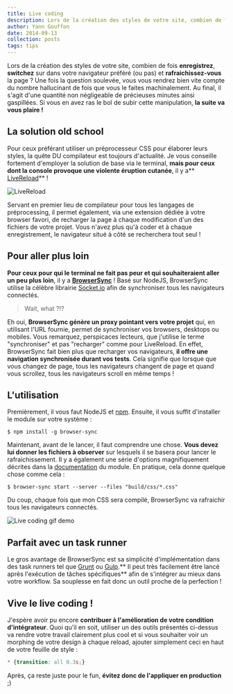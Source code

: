 ```yaml
---
title: Live coding
description: Lors de la création des styles de votre site, combien de fois enregistrez, switchez sur dans votre navigateur préféré (ou pas) et rafraichissez-vous la page ? Une fois la question soulevée, vous vous rendrez bien vite compte du nombre hallucinant de fois que vous le faites machinalement. Si vous en avez ras le bol de subir cette manipulation, la suite va vous plaire !
author: Yann Gouffon
date: 2014-09-13
collection: posts
tags: tips
---
```


Lors de la création des styles de votre site, combien de fois **enregistrez**, **switchez** sur dans votre navigateur préféré (ou pas) et **rafraichissez-vous** la page ? Une fois la question soulevée, vous vous rendrez bien vite compte du nombre hallucinant de fois que vous le faites machinalement. Au final, il s'agit d'une quantité non négligeable de précieuses minutes ainsi gaspillées. Si vous en avez ras le bol de subir cette manipulation, **la suite va vous plaire !**

## La solution old school
Pour ceux préférant utiliser un préprocesseur CSS pour élaborer leurs styles, la quête DU compilateur est toujours d'actualité. Je vous conseille fortement d'employer la solution de base via le terminal, **mais pour ceux dont la console provoque une violente éruption cutanée**, il y a** [LiveReload](http://livereload.com/)** !

![LiveReload](http://yago.io/content/images/live-coding-livereload.png)

Servant en premier lieu de compilateur pour tous les langages de préprocessing, il permet également, via une extension dédiée à votre browser favori, de recharger la page à chaque modification d'un des fichiers de votre projet. Vous n'avez plus qu'à coder et à chaque enregistrement, le navigateur situé à côté se recherchera tout seul !

## Pour aller plus loin
**Pour ceux pour qui le terminal ne fait pas peur et qui souhaiteraient aller un peu plus loin**, il y a **[BrowserSync](http://www.browsersync.io/)** ! Basé sur NodeJS, BrowserSync utilise la célèbre librairie [Socket.io](http://socket.io/) afin de synchroniser tous les navigateurs connectés.

> Wait, what ?!?

Eh oui, **BrowserSync génère un proxy pointant vers votre projet** qui, en utilisant l'URL fournie, permet de synchroniser vos browsers, desktops ou mobiles. Vous remarquez, perspicaces lecteurs, que j'utilise le terme "synchroniser" et pas "recharger" comme pour LiveReload. En effet, BrowserSync fait bien plus que recharger vos navigateurs, **il offre une navigation synchronisée durant vos tests**. Cela signifie que lorsque que vous changez de page, tous les navigateurs changent de page et quand vous scrollez, tous les navigateurs scroll en même temps !

## L'utilisation
Premièrement, il vous faut NodeJS et [npm](https://www.npmjs.org/). Ensuite, il vous suffit d'installer le module sur votre système :

```shell
$ npm install -g browser-sync
```
Maintenant, avant de le lancer, il faut comprendre une chose. **Vous devez lui donner les fichiers à observer** sur lesquels il se basera pour lancer le rafraichissement. Il y a également une série d'options magnifiquement décrites dans la [documentation](http://www.browsersync.io/docs/command-line/) du module. En pratique, cela donne quelque chose comme cela :

```shell
$ browser-sync start --server --files "build/css/*.css"
```

Du coup, chaque fois que mon CSS sera compilé, BrowserSync va rafraichir tous les navigateurs connectés.

![Live coding gif demo](http://yago.io/content/images/live-coding2.gif)

## Parfait avec un task runner
Le gros avantage de BrowserSync est sa simplicité d'implémentation dans des task runners tel que [Grunt](http://gruntjs.com/) ou [Gulp](http://gulpjs.com/).** Il peut très facilement être lancé après l'exécution de tâches spécifiques** afin de s'intégrer au mieux dans votre workflow. Sa souplesse en fait donc un outil proche de la perfection !

## Vive le live coding !
J'espère avoir pu encore **contribuer à l'amélioration de votre condition d'intégrateur**. Quoi qu'il en soit, utiliser un des outils présentés ci-dessus va rendre votre travail clairement plus cool et si vous souhaiter voir un morphing de votre design à chaque reload, ajouter simplement ceci en haut de votre feuille de style :

```css
* {transition: all 0.3s;}
```

Après, ça reste juste pour le fun, **évitez donc de l'appliquer en production** ;)
